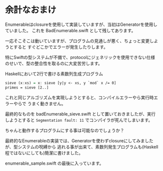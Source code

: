 余計なおまけ
============

Enumerableはclosureを使用して実装していますが、当初はGeneratorを使用していました。
これを BadEnumerable.swift として残してあります。

一応そこそこは動いていますが、プログラムの見通しが悪く、ちょっと変更しようとすると すぐどこかでエラーが発生したりします。

特にSwiftの型システムが不備で、protocolにジェネリックを使用できない仕様のせいで、型の整合性を取るのに大変苦労します。



Haskellにおいて2行で書ける素数列生成プログラム

```haskell
sieve (x:xs) = x: sieve [y|y <- xs, y `mod` x /= 0]
primes = sieve [2..]
```

これと同じアルゴリズムを実現しようとすると、コンパイルエラーやら実行時エラーやらで
うまく動きません。

最終的なものを badEnumerable_sieve.swift として置いておきましたが、実行しようとすると
`Segmentation fault: 11`
でコンパイラが死んでしまいます。

ちゃんと動作するプログラムにする事は可能なのでしょうか？


最終的なEnumerableの実装では、Generatorを使わずclosureにしてみましたが、型システムの呪縛から
逃れる事が出来て、素数列発生プログラムも(Haskell程ではないにしても)簡潔に書けました。

enumerable_sample.swift の最後に入っています。

